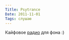 ```yaml
---
Title: Psytrance
Date: 2011-11-01
Tags: слушаю
---
```


<div class="text">Кайфовое <a href="http://psyradio.com.ua/">радио</a> для фона :)</div>